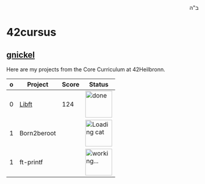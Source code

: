 <div style="text-align: right"> ב"ה </div>

# 42cursus

## [gnickel](https://profile.intra.42.fr/)

Here are my projects from the Core Curriculum at 42Heilbronn.

| o | Project | Score | Status |
| --- | --- | --- | --- |
| 0 | [Libft](https://github.com/mc-gaybriel/42cursus/tree/main/0.0-Libft) | 124 | <img src="https://media1.tenor.com/m/93OUVuCIk6MAAAAC/done-and-done-spongebob.gif" alt="done" width="70"> |
| 1 | Born2beroot | | <img src="https://media.tenor.com/RVvnVPK-6dcAAAAC/reload-cat.gif" alt="Loading cat" width="70" /> |
| 1 | ft-printf | | <img src="https://media1.tenor.com/m/EhQ7QstjCk8AAAAd/air-quotes.gif" alt="working..." width="70" /> |

